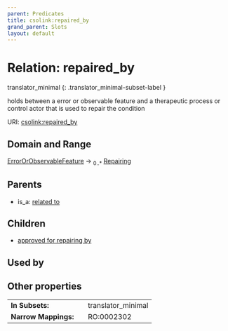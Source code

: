 ```yaml
---
parent: Predicates
title: csolink:repaired_by
grand_parent: Slots
layout: default
---
```


# Relation: repaired_by

translator_minimal
{: .translator_minimal-subset-label }


holds between a error or observable feature and a therapeutic process or control actor that is used to repair the condition

URI: [csolink:repaired_by](https://w3id.org/csolink/vocab/repaired_by)

## Domain and Range

[ErrorOrObservableFeature](ErrorOrObservableFeature.md) ->  <sub>0..*</sub> [Repairing](Repairing.md)

## Parents

 *  is_a: [related to](related_to.md)

## Children

 *  [approved for repairing by](approved_for_repairing_by.md)

## Used by


## Other properties

|  |  |  |
| --- | --- | --- |
| **In Subsets:** | | translator_minimal |
| **Narrow Mappings:** | | RO:0002302 |

